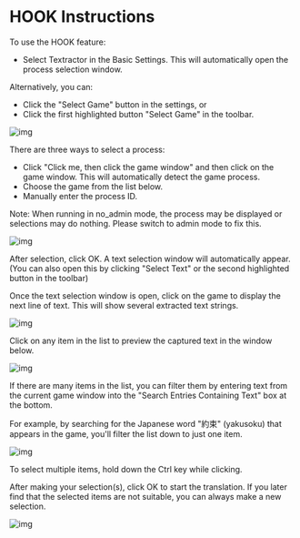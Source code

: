  
# HOOK Instructions
 
To use the HOOK feature:

- Select Textractor in the Basic Settings. This will automatically open the process selection window.

Alternatively, you can:
- Click the "Select Game" button in the settings, or
- Click the first highlighted button "Select Game" in the toolbar.


![img](https://image.lunatranslator.org/zh/toolbar3.jpg) 


There are three ways to select a process:

- Click "Click me, then click the game window" and then click on the game window. This will automatically detect the game process.
- Choose the game from the list below.
- Manually enter the process ID.

Note: When running in no_admin mode, the process may be displayed or selections may do nothing. Please switch to admin mode to fix this.

![img](https://image.lunatranslator.org/zh/selectprocess.jpg)

After selection, click OK. A text selection window will automatically appear. (You can also open this by clicking "Select Text" or the second highlighted button in the toolbar)

Once the text selection window is open, click on the game to display the next line of text. This will show several extracted text strings.

![img](https://image.lunatranslator.org/zh/selecttext.jpg)

Click on any item in the list to preview the captured text in the window below.

![img](https://image.lunatranslator.org/zh/yulan.jpg)

If there are many items in the list, you can filter them by entering text from the current game window into the "Search Entries Containing Text" box at the bottom.

For example, by searching for the Japanese word "約束" (yakusoku) that appears in the game, you'll filter the list down to just one item.

![img](https://image.lunatranslator.org/zh/filter.jpg) 

To select multiple items, hold down the Ctrl key while clicking.

After making your selection(s), click OK to start the translation. If you later find that the selected items are not suitable, you can always make a new selection.

![img](https://image.lunatranslator.org/zh/reshook.jpg)
 
